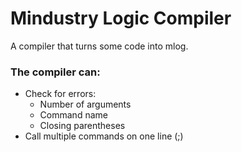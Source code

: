 # Mindustry Logic Compiler

A compiler that turns some code into mlog.

### The compiler can:
- Check for errors:
  - Number of arguments
  - Command name
  - Closing parentheses
- Call multiple commands on one line (;)